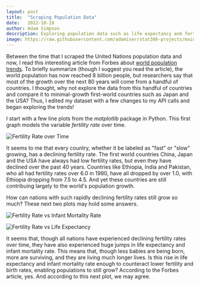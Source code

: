 ```yaml
---
layout: post
title:  "Scraping Population Data"
date:   2022-10-18
author: Adam Simpson
description: Exploring population data such as life expectancy and fertility rate in fast and slow-growing countries.
image: https://raw.githubusercontent.com/adamiser/stat386-projects/main/assets/images/un.jpg
---
```


Between the time that I scraped the United Nations population data and now, I read this interesting article from Forbes about [world population trends](https://www.forbes.com/sites/roberthart/2022/11/14/worlds-population-reaches-8-billion-this-week-heres-what-you-need-to-know/). To briefly summarize (though I suggest you read the article), the world population has now reached 8 billion people, but researchers say that most of the growth over the next 80 years will come from a handful of countries. I thought, why not explore the data from this handful of countries and compare it to minimal-growth first-world countries such as Japan and the USA? Thus, I edited my dataset with a few changes to my API calls and began exploring the trends!

I start with a few line plots from the *matplotlib* package in Python. This first graph models the variable *fertility rate* over time.

![Fertility Rate over Time](https://raw.githubusercontent.com/esnt/stat386-projects/main/assets/images/fert_rate_over_time.jpg)

It seems to me that every country, whether it be labeled as "fast" or "slow" growing, has a declining fertility rate. The first world countries China, Japan and the USA have always had low fertility rates, but even they have declined over the past 40 years. Countries like Ethiopia, India and Pakistan, who all had fertility rates over 6.0 in 1980, have all dropped by over 1.0, with Ethiopia dropping from 7.5 to 4.5. And yet these countries are still contribuing largely to the world's population growth. 

How can nations with such rapidly declining fertility rates still grow so much? These next two plots may hold some answers.

![Fertility Rate vs Infant Mortality Rate](https://raw.githubusercontent.com/esnt/stat386-projects/main/assets/images/fert_rate_vs_inf_mort.jpg)

![Fertility Rate vs Life Expectancy](https://raw.githubusercontent.com/esnt/stat386-projects/main/assets/images/fert_rate_vs_life_exp.jpg)

It seems that, though all nations have experienced declining fertility rates over time, they have also experienced huge jumps in life expectancy and infant mortality rate. This means that, though less babies are being born, more are surviving, and they are living much longer lives. Is this rise in life expectancy and infant mortality rate enough to counteract lower fertility and birth rates, enabling populations to still grow? According to the Forbes article, yes. And according to this next plot, we may agree.


